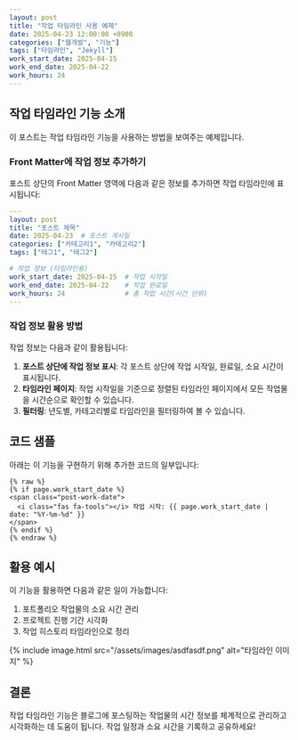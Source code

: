```yaml
---
layout: post
title: "작업 타임라인 사용 예제"
date: 2025-04-23 12:00:00 +0900
categories: ["웹개발", "기능"]
tags: ["타임라인", "Jekyll"]
work_start_date: 2025-04-15
work_end_date: 2025-04-22
work_hours: 24
---
```


## 작업 타임라인 기능 소개

이 포스트는 작업 타임라인 기능을 사용하는 방법을 보여주는 예제입니다.

### Front Matter에 작업 정보 추가하기

포스트 상단의 Front Matter 영역에 다음과 같은 정보를 추가하면 작업 타임라인에 표시됩니다:

```yaml
---
layout: post
title: "포스트 제목"
date: 2025-04-23  # 포스트 게시일
categories: ["카테고리1", "카테고리2"]
tags: ["태그1", "태그2"]

# 작업 정보 (타임라인용)
work_start_date: 2025-04-15  # 작업 시작일
work_end_date: 2025-04-22    # 작업 완료일
work_hours: 24               # 총 작업 시간(시간 단위)
---
```

### 작업 정보 활용 방법

작업 정보는 다음과 같이 활용됩니다:

1. **포스트 상단에 작업 정보 표시**: 각 포스트 상단에 작업 시작일, 완료일, 소요 시간이 표시됩니다.
2. **타임라인 페이지**: 작업 시작일을 기준으로 정렬된 타임라인 페이지에서 모든 작업물을 시간순으로 확인할 수 있습니다.
3. **필터링**: 년도별, 카테고리별로 타임라인을 필터링하여 볼 수 있습니다.

## 코드 샘플

아래는 이 기능을 구현하기 위해 추가한 코드의 일부입니다:

```liquid
{% raw %}
{% if page.work_start_date %}
<span class="post-work-date">
  <i class="fas fa-tools"></i> 작업 시작: {{ page.work_start_date | date: "%Y-%m-%d" }}
</span>
{% endif %}
{% endraw %}
```

## 활용 예시

이 기능을 활용하면 다음과 같은 일이 가능합니다:

1. 포트폴리오 작업물의 소요 시간 관리
2. 프로젝트 진행 기간 시각화
3. 작업 히스토리 타임라인으로 정리

{% include image.html src="/assets/images/asdfasdf.png" alt="타임라인 이미지" %}


## 결론

작업 타임라인 기능은 블로그에 포스팅하는 작업물의 시간 정보를 체계적으로 관리하고 시각화하는 데 도움이 됩니다. 작업 일정과 소요 시간을 기록하고 공유하세요! 